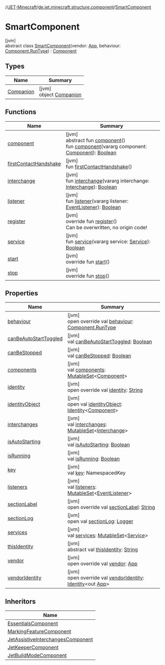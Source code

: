 //[JET-Minecraft](../../../index.md)/[de.jet.minecraft.structure.component](../index.md)/[SmartComponent](index.md)

# SmartComponent

[jvm]\
abstract class [SmartComponent](index.md)(vendor: [App](../../de.jet.minecraft.structure.app/-app/index.md), behaviour: [Component.RunType](../-component/-run-type/index.md)) : [Component](../-component/index.md)

## Types

| Name | Summary |
|---|---|
| [Companion](-companion/index.md) | [jvm]<br>object [Companion](-companion/index.md) |

## Functions

| Name | Summary |
|---|---|
| [component](component.md) | [jvm]<br>abstract fun [component](component.md)()<br>fun [component](component.md)(vararg component: [Component](../-component/index.md)): [Boolean](https://kotlinlang.org/api/latest/jvm/stdlib/kotlin/-boolean/index.html) |
| [firstContactHandshake](../-component/first-contact-handshake.md) | [jvm]<br>fun [firstContactHandshake](../-component/first-contact-handshake.md)() |
| [interchange](interchange.md) | [jvm]<br>fun [interchange](interchange.md)(vararg interchange: [Interchange](../../de.jet.minecraft.structure.command/-interchange/index.md)): [Boolean](https://kotlinlang.org/api/latest/jvm/stdlib/kotlin/-boolean/index.html) |
| [listener](listener.md) | [jvm]<br>fun [listener](listener.md)(vararg listener: [EventListener](../../de.jet.minecraft.structure.app.event/-event-listener/index.md)): [Boolean](https://kotlinlang.org/api/latest/jvm/stdlib/kotlin/-boolean/index.html) |
| [register](register.md) | [jvm]<br>override fun [register](register.md)()<br>Can be overwritten, no origin code! |
| [service](service.md) | [jvm]<br>fun [service](service.md)(vararg service: [Service](../../de.jet.minecraft.structure.service/-service/index.md)): [Boolean](https://kotlinlang.org/api/latest/jvm/stdlib/kotlin/-boolean/index.html) |
| [start](start.md) | [jvm]<br>override fun [start](start.md)() |
| [stop](stop.md) | [jvm]<br>override fun [stop](stop.md)() |

## Properties

| Name | Summary |
|---|---|
| [behaviour](behaviour.md) | [jvm]<br>open override val [behaviour](behaviour.md): [Component.RunType](../-component/-run-type/index.md) |
| [canBeAutoStartToggled](../-component/can-be-auto-start-toggled.md) | [jvm]<br>val [canBeAutoStartToggled](../-component/can-be-auto-start-toggled.md): [Boolean](https://kotlinlang.org/api/latest/jvm/stdlib/kotlin/-boolean/index.html) |
| [canBeStopped](../-component/can-be-stopped.md) | [jvm]<br>val [canBeStopped](../-component/can-be-stopped.md): [Boolean](https://kotlinlang.org/api/latest/jvm/stdlib/kotlin/-boolean/index.html) |
| [components](components.md) | [jvm]<br>val [components](components.md): [MutableSet](https://kotlinlang.org/api/latest/jvm/stdlib/kotlin.collections/-mutable-set/index.html)&lt;[Component](../-component/index.md)&gt; |
| [identity](../../de.jet.minecraft.tool.smart/-vendors-identifiable/identity.md) | [jvm]<br>open override val [identity](../../de.jet.minecraft.tool.smart/-vendors-identifiable/identity.md): [String](https://kotlinlang.org/api/latest/jvm/stdlib/kotlin/-string/index.html) |
| [identityObject](../../de.jet.minecraft.tool.timing.cooldown/-cooldown/index.md#-527806782%2FProperties%2F-726029290) | [jvm]<br>open val [identityObject](../../de.jet.minecraft.tool.timing.cooldown/-cooldown/index.md#-527806782%2FProperties%2F-726029290): [Identity](../../../../JET-Native/-j-e-t--native/de.jet.library.tool.smart.identification/-identity/index.md)&lt;[Component](../-component/index.md)&gt; |
| [interchanges](interchanges.md) | [jvm]<br>val [interchanges](interchanges.md): [MutableSet](https://kotlinlang.org/api/latest/jvm/stdlib/kotlin.collections/-mutable-set/index.html)&lt;[Interchange](../../de.jet.minecraft.structure.command/-interchange/index.md)&gt; |
| [isAutoStarting](../-component/is-auto-starting.md) | [jvm]<br>val [isAutoStarting](../-component/is-auto-starting.md): [Boolean](https://kotlinlang.org/api/latest/jvm/stdlib/kotlin/-boolean/index.html) |
| [isRunning](../-component/is-running.md) | [jvm]<br>val [isRunning](../-component/is-running.md): [Boolean](https://kotlinlang.org/api/latest/jvm/stdlib/kotlin/-boolean/index.html) |
| [key](../-component/key.md) | [jvm]<br>val [key](../-component/key.md): NamespacedKey |
| [listeners](listeners.md) | [jvm]<br>val [listeners](listeners.md): [MutableSet](https://kotlinlang.org/api/latest/jvm/stdlib/kotlin.collections/-mutable-set/index.html)&lt;[EventListener](../../de.jet.minecraft.structure.app.event/-event-listener/index.md)&gt; |
| [sectionLabel](../-component/section-label.md) | [jvm]<br>open override val [sectionLabel](../-component/section-label.md): [String](https://kotlinlang.org/api/latest/jvm/stdlib/kotlin/-string/index.html) |
| [sectionLog](../../de.jet.minecraft.tool.smart/-logging/section-log.md) | [jvm]<br>open val [sectionLog](../../de.jet.minecraft.tool.smart/-logging/section-log.md): [Logger](https://docs.oracle.com/javase/8/docs/api/java/util/logging/Logger.html) |
| [services](services.md) | [jvm]<br>val [services](services.md): [MutableSet](https://kotlinlang.org/api/latest/jvm/stdlib/kotlin.collections/-mutable-set/index.html)&lt;[Service](../../de.jet.minecraft.structure.service/-service/index.md)&gt; |
| [thisIdentity](../../de.jet.minecraft.tool.smart/-vendors-identifiable/this-identity.md) | [jvm]<br>abstract val [thisIdentity](../../de.jet.minecraft.tool.smart/-vendors-identifiable/this-identity.md): [String](https://kotlinlang.org/api/latest/jvm/stdlib/kotlin/-string/index.html) |
| [vendor](vendor.md) | [jvm]<br>open override val [vendor](vendor.md): [App](../../de.jet.minecraft.structure.app/-app/index.md) |
| [vendorIdentity](../-component/vendor-identity.md) | [jvm]<br>open override val [vendorIdentity](../-component/vendor-identity.md): [Identity](../../../../JET-Native/-j-e-t--native/de.jet.library.tool.smart.identification/-identity/index.md)&lt;out [App](../../de.jet.minecraft.structure.app/-app/index.md)&gt; |

## Inheritors

| Name |
|---|
| [EssentialsComponent](../../de.jet.minecraft.app.component.essentials/-essentials-component/index.md) |
| [MarkingFeatureComponent](../../de.jet.minecraft.app.component.feature/-marking-feature-component/index.md) |
| [JetAssistiveInterchangesComponent](../../de.jet.minecraft.app.component.system/-jet-assistive-interchanges-component/index.md) |
| [JetKeeperComponent](../../de.jet.minecraft.app.component.system/-jet-keeper-component/index.md) |
| [JetBuildModeComponent](../../de.jet.minecraft.app.component.world/-jet-build-mode-component/index.md) |
